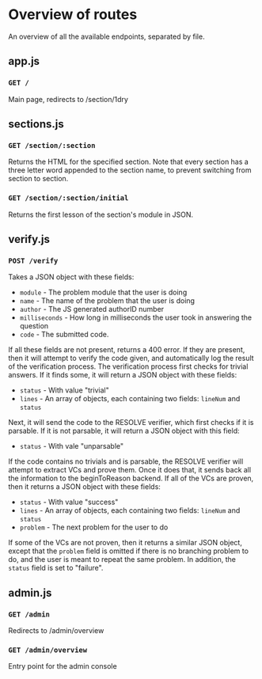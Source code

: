 # Overview of routes

An overview of all the available endpoints, separated by file.

## app.js

### `GET /`

Main page, redirects to /section/1dry

## sections.js

### `GET /section/:section`

Returns the HTML for the specified section. Note that every section has a three letter word appended to the section name, to prevent switching from section to section.


### `GET /section/:section/initial`

Returns the first lesson of the section's module in JSON.

## verify.js

### `POST /verify`

Takes a JSON object with these fields:

- `module` - The problem module that the user is doing
- `name` - The name of the problem that the user is doing
- `author` - The JS generated authorID number
- `milliseconds` - How long in milliseconds the user took in answering the question
- `code` - The submitted code.

If all these fields are not present, returns a 400 error. If they are present, then it will attempt to verify the code given, and automatically log the result of the verification process. The verification process first checks for trivial answers. If it finds some, it will return a JSON object with these fields:

- `status` - With value "trivial"
- `lines` - An array of objects, each containing two fields: `lineNum` and `status`

Next, it will send the code to the RESOLVE verifier, which first checks if it is parsable. If it is not parsable, it will return a JSON object with this field:

- `status` - With vale "unparsable"

If the code contains no trivials and is parsable, the RESOLVE verifier will attempt to extract VCs and prove them. Once it does that, it sends back all the information to the beginToReason backend. If all of the VCs are proven, then it returns a JSON object with these fields:

- `status` - With value "success"
- `lines` - An array of objects, each containing two fields: `lineNum` and `status`
- `problem` - The next problem for the user to do

If some of the VCs are not proven, then it returns a similar JSON object, except that the `problem` field is omitted if there is no branching problem to do, and the user is meant to repeat the same problem. In addition, the `status` field is set to "failure".

## admin.js

### `GET /admin`

Redirects to /admin/overview

### `GET /admin/overview`

Entry point for the admin console

